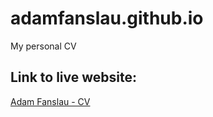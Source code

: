 # adamfanslau.github.io
My personal CV

## Link to live website:
[Adam Fanslau - CV](https://adamfanslau.github.io/)
